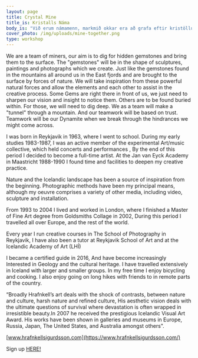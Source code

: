 ```yaml
---
layout: page
title: Crystal Mine
title_is: Kristalls Náma
body_is: "Við erum námamenn, markmið okkar era að grafa eftir kristöllum og geimsteinum og flytja þá upp á yfirborðið. Þessir \"geimsteinar\" munu taka sér form listaverka sem við búum til. Rétt eins og kristallarnir sem má finna í náttúru Austfjarða eru komnir upp á yfirborðið með hjálp náttúruaflana. Munum við leita innblásturs í krafti náttúrunnar og leyfa henni að aðstoða okkur í hinu skapandi ferli sem fram fer. Sumir kristallar liggja beint fyrir framan okkur, við þurfum bara að skerpa sýn okkar til þess að koma auga á þá. Aðrir liggja dýpra og þá þurfum við að grafa. Við gröfum göng í gegnum fjall. Samvinna okkar byggist á trausti. Samvinnan verður dínamítið sem gæti þurft til þess að sprengja höft sem liggja í veginum. Áður en við brjótumst í gegn, og komum saman út hinu megin.\n\nÉg fæddist í Reykjavík árið 1963 og þar hófst skólaganga mín. Á námsárunum frá 1983 -1987 var ég virkur meðlimur í listframleiðslufyrirtækinu Oxmá sem stóð fyrir tónleikum og listviðburðum. Í lok þessa tímabils áhvað ég að verða listamaður og stundaði í kjölfarið nám á árunum 1988-1990 í Jan van Eyck Academy í Maastrict þar sem ég hafði tíma og tækifæri til þess að dýpka listsköpun mína.\n\nNáttúra og íslenskt landslag hefur veitt mér innblástur og verið uppspretta listsköpunnar minnar frá upphafi. Ljósmyndun hefur verið minn helsti miðill en einnig hef ég unnið vídeóverk, skúlptúra og innsetningar. Frá 1993-2004 bjó ég og starfaði í London þar sem ég lauk meistaragráðu í myndlist frá Goldsmiths College árið 2002.\_ Á þessum árum ferðaðist ég um alla Evrópu og víðsvegar um heiminn.\_ Á hverju ári hef ég kennt skapandi ljósmyndun í Ljósmyndaskólanum en einnig hef ég kennt í Myndlistaskólanum í Reykjavík og Listaháskóla Íslands.\n\nÉg útskrifaðist sem leiðsögumaður árið 2016 og ég hef leitt stóra og smáa hópa vítt og breytt um Ísland.\_ Áhugi minn á jarðfræði og íslenskum menningararfi hefur aukist til muna undanfarin ár og ég nýt þess að fara í lengri gönguferðir með vinum á fáfarnar slóðir auk þess að hljóla og elda í frítíma mínum.\n\n„ Í grófum dráttum fjalla verk Hrafnkells um sláandi andstæður milli náttúrunnar og menningar okkar. Óvæginnar náttúrunnar og hámenningarinnar.\_ Á fagurfræðilegan máta er eyðileggingin pökkuð inn í ómótstæðilega fegurð“.\n\nÁrið 2007 fékk Hrafnkell hin virtu íslensku sjónlistaverðlaun. Verk hans hafa verið sýnd í galleríum og söfnum í Evrópu, Rússlandi, Japan, Bandaríkjunum og Ástralíu svo eitthvað sé nefnt.\n\n[www.hrafnkellsigurdsson.com](https://www.hrafnkellsigurdsson.com/)\n\n\n\nSkráðu þig [HÉR!](https://podio.com/webforms/22616421/1597324)"
cover_photo: /img/uploads/mine-together.png
type: workshop
---
```

We are a team of miners, our aim is to dig for hidden gemstones and bring them to the surface. The "gemstones" will be in the shape of sculptures, paintings and photographs which we create. Just like the gemstones found in the mountains all around us in the East fjords and are brought to the surface by forces of nature. We will take inspiration from these powerful natural forces and allow the elements and each other to assist in the creative process. Some Gems are right there in front of us, we just need to sharpen our vision and insight to notice them. Others are to be found buried within. For those, we will need to dig deep. We as a team will make a "tunnel" through a mountain. And our teamwork will be based on trust. Teamwork will be our Dynamite when we break through the hindrances we might come across.

I was born in Reykjavik in 1963, where I went to school. During my early studies 1983-1987, I was an active member of the experimental Art/music collective, which held concerts and performances , By the end of this period I decided to become a full-time artist. At the Jan van Eyck Academy in Maastricht 1988-1990 I found time and facilities to deepen my creative practice.

Nature and the Icelandic landscape has been a source of inspiration from the beginning. Photographic methods have been my principal means, although my oeuvre comprises a variety of other media, including video, sculpture and installation. 

From 1993 to 2004 l lived and worked in London, where I finished a Master of Fine Art degree from Goldsmiths Collage in 2002, During this period I travelled all over Europe, and the rest of the world.

Every year I run creative courses in The School of Photography in Reykjavik, I have also been a tutor at Reykjavik School of Art and at the Icelandic Academy of Art (LHÍ) 

I became a certified guide in 2016, And have become increasingly Interested in Geology and the cultural heritage. I have travelled extensively in Iceland with larger and smaller groups. In my free time I enjoy bicycling and cooking. I also enjoy going on long hikes with friends to in remote parts of the country.

“Broadly Hrafnkell’s art deals with the shock of contrasts, between nature and culture, harsh nature and refined culture, His aesthetic vision deals with the ultimate questions of survival where devastation is often wrapped in irresistible beauty.In 2007 he received the prestigious Icelandic Visual Art Award. His works have been shown in galleries and museums in Europe, Russia, Japan, The United States, and Australia amongst others".

[www.hrafnkellsigurdsson.com](https://www.hrafnkellsigurdsson.com/)



Sign up [HERE!](https://podio.com/webforms/22616421/1597324)
